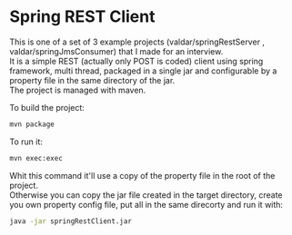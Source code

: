 Spring REST Client
==================
This is one of a set of 3 example projects (valdar/springRestServer , valdar/springJmsConsumer) that I made for an interview.  
It is a simple REST (actually only POST is coded) client using spring framework, multi thread, packaged in a single jar and configurable by a property file in the same directory of the jar.  
The project is managed with maven.

To build the project:
```sh
mvn package
```

To run it:
```sh
mvn exec:exec
```

Whit this command it'll use a copy of the property file in the root of the project.  
Otherwise you can copy the jar file created in the target directory, create you own property config file, put all in the same direcorty and run it with:
```sh
java -jar springRestClient.jar
```